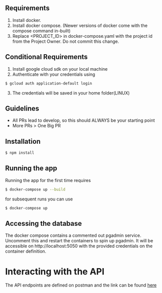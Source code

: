 ## Requirements

1. Install docker.
2. Install docker compose. (Newer versions of docker come with the compose command in-built)
3. Replace <PROJECT_ID> in docker-compose.yaml with the project id from the Project Owner. Do not commit this change.

## Conditional Requirements

1. Install google cloud sdk on your local machine
2. Authenticate with your credentials using

```bash
$ gcloud auth application-default login
```

3. The credentials will be saved in your home folder(LINUX)

## Guidelines

- All PRs lead to develop, so this should ALWAYS be your starting point
- More PRs > One Big PR

## Installation

```bash
$ npm install
```

## Running the app

Running the app for the first time requires

```bash
$ docker-compose up --build
```

for subsequent runs you can use

```bash
$ docker-compose up
```

## Accessing the database

The docker compose contains a commented out pgadmin service. Uncomment this and restart the containers to spin up pgadmin.
It will be accessible on http://localhost:5050 with the provided credentials on the container definition.


# Interacting with the API
The API endpoints are defined on postman and the link can be found [here](https://api.postman.com/collections/5305865-9ace42ff-92fc-468c-b18c-ac09cb60bb16?access_key=PMAT-01JJ2ABZ9HX8YSWJ4ENTBA54EQ)
